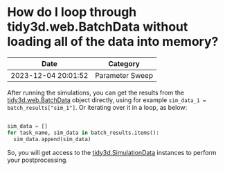 # How do I loop through tidy3d.web.BatchData without loading all of the data into memory?

| Date       | Category    |
|------------|-------------|
| 2023-12-04 20:01:52 | Parameter Sweep |


After running the simulations, you can get the results from the <a target="_blank" rel="noopener" href="https://docs.flexcompute.com/projects/tidy3d/en/latest/api/_autosummary/tidy3d.web.BatchData.html#tidy3d.web.BatchData">tidy3d.web.BatchData</a> object directly, using for example  <code>sim_data_1 = batch_results["sim_1"]</code>. Or iterating over it in a loop, as below:



```python

sim_data = []
for task_name, sim_data in batch_results.items():
  sim_data.append(sim_data)

```

So, you will get access to the <a target="_blank" rel="noopener" href="https://docs.flexcompute.com/projects/tidy3d/en/latest/api/_autosummary/tidy3d.SimulationData.html#tidy3d.SimulationData">tidy3d.SimulationData</a> instances to perform your postprocessing.
